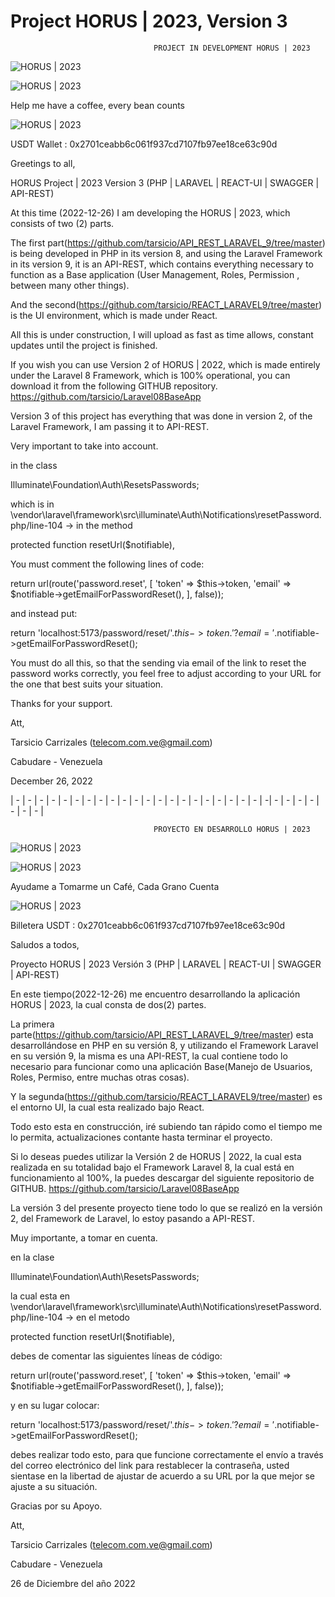 # Project HORUS | 2023, Version 3

									PROJECT IN DEVELOPMENT HORUS | 2023 


![HORUS | 2023](https://github.com/tarsicio/REACT_LARAVEL9/blob/master/src/assets/img/horus.png)


![HORUS | 2023](https://github.com/tarsicio/REACT_LARAVEL9/blob/master/src/assets/img/laravel.jpeg)


Help me have a coffee, every bean counts

![HORUS | 2023](https://github.com/tarsicio/REACT_LARAVEL9/blob/master/src/assets/img/usdt100.png)

USDT Wallet : 0x2701ceabb6c061f937cd7107fb97ee18ce63c90d

Greetings to all,

HORUS Project | 2023 Version 3 (PHP | LARAVEL | REACT-UI | SWAGGER | API-REST)

At this time (2022-12-26) I am developing the HORUS | 2023, which consists of two (2) parts.

The first part(https://github.com/tarsicio/API_REST_LARAVEL_9/tree/master) is being developed in PHP in its version 8, and using the Laravel Framework in its version 9, it is an API-REST, which contains everything necessary to function as a Base application (User Management, Roles, Permission , between many other things).

And the second(https://github.com/tarsicio/REACT_LARAVEL9/tree/master) is the UI environment, which is made under React.

All this is under construction, I will upload as fast as time allows, constant updates until the project is finished.
                                        
If you wish you can use Version 2 of HORUS | 2022, which is made entirely under the Laravel 8 Framework, which is 100% operational, you can download it from the following GITHUB repository. https://github.com/tarsicio/Laravel08BaseApp
                                                                                                                                              
Version 3 of this project has everything that was done in version 2, of the Laravel Framework, I am passing it to API-REST.

Very important to take into account.

in the class

Illuminate\Foundation\Auth\ResetsPasswords;

which is in \vendor\laravel\framework\src\illuminate\Auth\Notifications\resetPassword.php/line-104 -> in the method

protected function resetUrl($notifiable),

You must comment the following lines of code:

return url(route('password.reset', [
             'token' => $this->token,
             'email' => $notifiable->getEmailForPasswordReset(),
         ], false));

and instead put:
 
return 'localhost:5173/password/reset/'.$this->token.'?email='.$notifiable->getEmailForPasswordReset();

You must do all this, so that the sending via email of the link to reset the password works correctly, you feel free to adjust according to your URL for the one that best suits your situation.

Thanks for your support.

Att,

Tarsicio Carrizales (telecom.com.ve@gmail.com)

Cabudare - Venezuela

December 26, 2022

| - | - | - | - | - | - | - | - | - | - | - | - | - | - | - | - | - | - | - | - | - | -| - | - | - | - | - | - | - |

									PROYECTO EN DESARROLLO HORUS | 2023

![HORUS | 2023](https://github.com/tarsicio/REACT_LARAVEL9/blob/master/src/assets/img/horus.png)


![HORUS | 2023](https://github.com/tarsicio/REACT_LARAVEL9/blob/master/src/assets/img/laravel.jpeg)


Ayudame a Tomarme un Café, Cada Grano Cuenta

![HORUS | 2023](https://github.com/tarsicio/REACT_LARAVEL9/blob/master/src/assets/img/usdt100.png)

Billetera USDT : 0x2701ceabb6c061f937cd7107fb97ee18ce63c90d

Saludos a todos,

Proyecto HORUS | 2023 Versión 3 (PHP | LARAVEL | REACT-UI | SWAGGER | API-REST)

En este tiempo(2022-12-26) me  encuentro desarrollando la aplicación HORUS | 2023, la cual consta de dos(2) partes.

La primera parte(https://github.com/tarsicio/API_REST_LARAVEL_9/tree/master) esta desarrollándose en PHP en su versión 8, y utilizando el Framework Laravel en su versión 9, la misma es una API-REST, la cual contiene todo lo necesario para funcionar como una aplicación Base(Manejo de Usuarios, Roles, Permiso, entre muchas otras cosas).

Y la segunda(https://github.com/tarsicio/REACT_LARAVEL9/tree/master) es el entorno UI, la cual esta realizado bajo React.

Todo esto esta en construcción, iré subiendo tan rápido como el tiempo me lo permita, actualizaciones contante hasta terminar el proyecto.
                                        
Si lo deseas puedes utilizar la Versión 2 de HORUS | 2022, la cual esta realizada en su totalidad bajo el Framework Laravel 8, la cual está en funcionamiento al 100%, la puedes descargar del siguiente repositorio de GITHUB. https://github.com/tarsicio/Laravel08BaseApp
                                                                                                                                              
La versión 3 del presente proyecto tiene todo lo que se realizó en la versión 2, del Framework de Laravel, lo estoy pasando a API-REST.

Muy importante, a tomar en cuenta.

en la clase 

Illuminate\Foundation\Auth\ResetsPasswords; 

la cual esta en \vendor\laravel\framework\src\illuminate\Auth\Notifications\resetPassword.php/line-104 -> en el metodo 

protected function resetUrl($notifiable), 

debes de comentar las siguientes líneas de código: 

return url(route('password.reset', [
            'token' => $this->token,
            'email' => $notifiable->getEmailForPasswordReset(),
        ], false));

y en su lugar colocar:
 
return 'localhost:5173/password/reset/'.$this->token.'?email='.$notifiable->getEmailForPasswordReset();

debes realizar todo esto, para que funcione correctamente el envío a través del correo electrónico del link para restablecer la contraseña, usted sientase en la libertad de ajustar de acuerdo a su URL por la que mejor se ajuste a su situación. 


Gracias por su Apoyo.

Att,

Tarsicio Carrizales (telecom.com.ve@gmail.com)

Cabudare -  Venezuela

26 de Diciembre del año 2022
